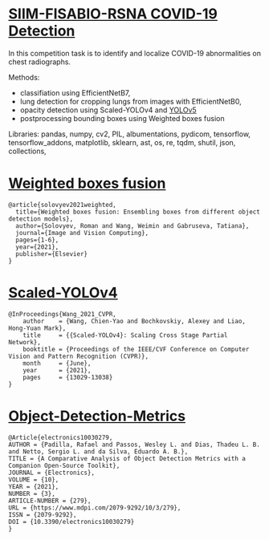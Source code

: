 # [SIIM-FISABIO-RSNA COVID-19 Detection](#https://www.kaggle.com/c/siim-covid19-detection/overview)
In this competition task is to identify and localize COVID-19 abnormalities on chest radiographs.

Methods:
 - classifiation using EfficientNetB7,
 - lung detection for cropping lungs from images with EfficientNetB0,
 - opacity detection using Scaled-YOLOv4 and [YOLOv5](#https://github.com/ultralytics/yolov5)
 - postprocessing bounding boxes using Weighted boxes fusion

Libraries:
pandas, numpy, cv2, PIL, albumentations, pydicom, tensorflow, tensorflow_addons, matplotlib, sklearn, ast, os, re, tqdm, shutil, json, collections, 






# [Weighted boxes fusion](#https://github.com/ZFTurbo/Weighted-Boxes-Fusion)
```
@article{solovyev2021weighted,
  title={Weighted boxes fusion: Ensembling boxes from different object detection models},
  author={Solovyev, Roman and Wang, Weimin and Gabruseva, Tatiana},
  journal={Image and Vision Computing},
  pages={1-6},
  year={2021},
  publisher={Elsevier}
}
```
# [Scaled-YOLOv4](#https://github.com/WongKinYiu/ScaledYOLOv4)
```
@InProceedings{Wang_2021_CVPR,
    author    = {Wang, Chien-Yao and Bochkovskiy, Alexey and Liao, Hong-Yuan Mark},
    title     = {{Scaled-YOLOv4}: Scaling Cross Stage Partial Network},
    booktitle = {Proceedings of the IEEE/CVF Conference on Computer Vision and Pattern Recognition (CVPR)},
    month     = {June},
    year      = {2021},
    pages     = {13029-13038}
}
```

# [Object-Detection-Metrics](#https://github.com/rafaelpadilla/Object-Detection-Metrics)
```
@Article{electronics10030279,
AUTHOR = {Padilla, Rafael and Passos, Wesley L. and Dias, Thadeu L. B. and Netto, Sergio L. and da Silva, Eduardo A. B.},
TITLE = {A Comparative Analysis of Object Detection Metrics with a Companion Open-Source Toolkit},
JOURNAL = {Electronics},
VOLUME = {10},
YEAR = {2021},
NUMBER = {3},
ARTICLE-NUMBER = {279},
URL = {https://www.mdpi.com/2079-9292/10/3/279},
ISSN = {2079-9292},
DOI = {10.3390/electronics10030279}
}
```
